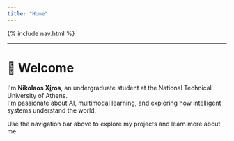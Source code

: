 ```yaml
---
title: "Home"
---
```


<link rel="stylesheet" href="{{ '/assets/css/custom.css?v=5' | relative_url }}">

{% include nav.html %}

---


# 👋 Welcome

I'm **Nikolaos Xi̱ros**, an undergraduate student at the National Technical University of Athens.  
I'm passionate about AI, multimodal learning, and exploring how intelligent systems understand the world.

Use the navigation bar above to explore my projects and learn more about me.

